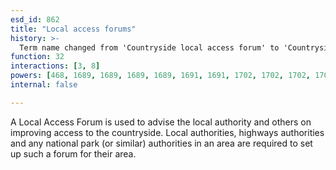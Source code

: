 ```yaml
---
esd_id: 862
title: "Local access forums"
history: >-
  Term name changed from 'Countryside local access forum' to 'Countryside - local access forums' in version 3.00. name changed to 'Local access forums' in version 4.00.
function: 32
interactions: [3, 8]
powers: [468, 1689, 1689, 1689, 1689, 1691, 1691, 1702, 1702, 1702, 1703, 1703, 1703, 1704, 1704, 1704, 1705, 1705]
internal: false

---
```


A Local Access Forum is used to advise the local authority and others on improving access to the countryside. Local authorities, highways authorities and any national park (or similar) authorities in an area are required to set up such a forum for their area.

